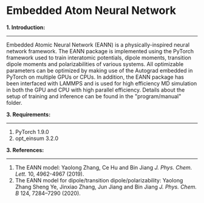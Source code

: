 Embedded Atom Neural Network 
=================================================
**1. Introduction:**
___________________________
Embedded Atomic Neural Network (EANN) is a physically-inspired neural network framework. The EANN package is implemented using the PyTorch framework used to train interatomic potentials, dipole moments, transition dipole moments and polarizabilities of various systems. All optimizable parameters can be optimized by making use of the Autograd embedded in PyTorch on multiple GPUs or CPUs. In addition, the EANN package has been interfaced with LAMMPS and is used for high efficiency MD simulation in both the GPU and CPU with high parallel efficiency. Details about the setup of training and inference can be found in the "program/manual" folder.

**3. Requirements:**
___________________________________
1. PyTorch 1.9.0
2. opt_einsum 3.2.0

**3. References:**
______________________________________
1. The EANN model: Yaolong Zhang, Ce Hu and Bin Jiang *J. Phys. Chem. Lett.* 10, 4962-4967 (2019).
2. The EANN model for dipole/transition dipole/polarizability: Yaolong Zhang  Sheng Ye, Jinxiao Zhang, Jun Jiang and Bin Jiang *J. Phys. Chem. B*  124, 7284–7290 (2020).

